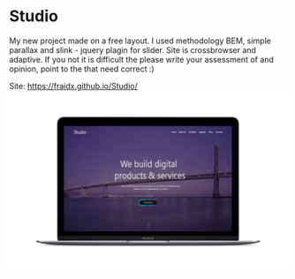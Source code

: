 # Studio
My new project made on a free layout. 
I used methodology BEM, simple parallax and slink - jquery plagin for slider. Site is crossbrowser and adaptive.
If you not it is difficult the please write your assessment of and opinion, point to the that need correct :)

  Site: https://fraidx.github.io/Studio/
![layout image](img/macbook.png)
